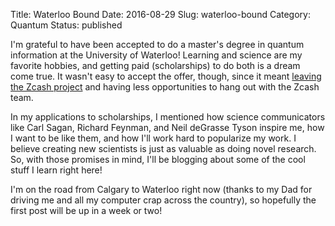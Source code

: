 Title: Waterloo Bound
Date: 2016-08-29
Slug: waterloo-bound
Category: Quantum
Status: published

I'm grateful to have been accepted to do a master's degree in quantum
information at the University of Waterloo! Learning and science are my favorite
hobbies, and getting paid (scholarships) to do both is a dream come true. It
wasn't easy to accept the offer, though, since it meant [leaving the Zcash
project](https://z.cash/blog/taylors-next-adventure.html) and having less
opportunities to hang out with the Zcash team.

In my applications to scholarships, I mentioned how science communicators like
Carl Sagan, Richard Feynman, and Neil deGrasse Tyson inspire me, how I want to
be like them, and how I'll work hard to popularize my work. I believe creating
new scientists is just as valuable as doing novel research. So, with those
promises in mind, I'll be blogging about some of the cool stuff I learn right
here!

I'm on the road from Calgary to Waterloo right now (thanks to my Dad for driving
me and all my computer crap across the country), so hopefully the first post
will be up in a week or two!

